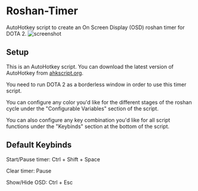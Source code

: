# Roshan-Timer
AutoHotkey script to create an On Screen Display (OSD) roshan timer for DOTA 2.
![screenshot](https://raw.githubusercontent.com/pyarmak/Roshan-Timer/master/screenshot.png)
## Setup
This is an AutoHotkey script. You can download the latest version of AutoHotkey from [ahkscript.org](http://ahkscript.org/download/).

You need to run DOTA 2 as a borderless window in order to use this timer script.

You can configure any color you'd like for the different stages of the roshan cycle under the "Configurable Variables" section of the script.

You can also configure any key combination you'd like for all script functions under the "Keybinds" section at the bottom of the script.

## Default Keybinds
Start/Pause timer: Ctrl + Shift + Space

Clear timer: Pause

Show/Hide OSD: Ctrl + Esc